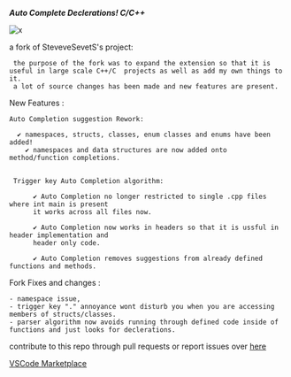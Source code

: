  ***Auto Complete Declerations! C/C++***
  
  
  ![x](https://github.com/copelands-forks/autocomplete-c-cpp-declerations/img/sc.gif)

  
  
  
  a fork of SteveveSevetS's project:
  
     the purpose of the fork was to expand the extension so that it is useful in large scale C++/C  projects as well as add my own things to it.
     a lot of source changes has been made and new features are present.
  
  New Features : 

    Auto Completion suggestion Rework:
    
      ✔️ namespaces, structs, classes, enum classes and enums have been added!
        ✔️ namespaces and data structures are now added onto method/function completions.
          
        
     Trigger key Auto Completion algorithm:
  
          ✔️ Auto Completion no longer restricted to single .cpp files where int main is present
          it works across all files now.
  
          ✔️ Auto Completion now works in headers so that it is ussful in header implementation and
          header only code.

          ✔️ Auto Completion removes suggestions from already defined functions and methods.
          
    

      
      
    
  Fork Fixes and changes :  
  
    - namespace issue, 
    - trigger key "." annoyance wont disturb you when you are accessing members of structs/classes.
    - parser algorithm now avoids running through defined code inside of functions and just looks for declerations.


contribute to this repo through pull requests or report issues  over [here](https://github.com/copelands-forks/autocomplete-c-cpp-declerations/)

[VSCode Marketplace](https://marketplace.visualstudio.com/items?itemName=jordanpetak.autocomplete-c-cpp-declerations)